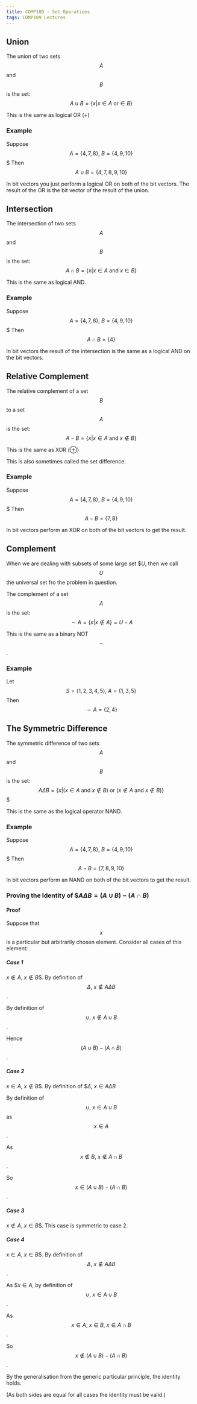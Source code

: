 ```yaml
---
title: COMP109 - Set Operations
tags: COMP109 Lectures
---
```

## Union
The union of two sets $$A$$ and $$B$$ is the set: 
$$A\cup B = \{x\vert x\in A\ \text{or} \in B\}$$

This is the same as logical OR ($+$)

### Example  
Suppose
$$A=\{4,7,8\},\ B=\{4,9,10\}$$$ 
Then
$$A\cup B = \{4,7,8,9,10\}$$

In bit vectors you just perform a logical OR on both of the bit vectors. The result of the OR is the bit vector of the result of the union.

## Intersection
The intersection of two sets $$A$$ and $$B$$ is the set:
$$A\cap B = \{x\vert x\in A\ \text{and}\ x\in B\}$$

This is the same as logical AND.

### Example
Suppose
$$A=\{4,7,8\},\ B=\{4,9,10\}$$$ 
Then
$$A\cap B = \{4\}$$

In bit vectors the result of the intersection is the same as a logical AND on the bit vectors.

## Relative Complement
The relative complement of a set $$B$$ to a set $$A$$ is the set:
$$A-B=\{x\vert x\in A\ \text{and}\ x\notin B\}$$

This is the same as XOR ($\oplus$)

This is also sometimes called the set difference.
### Example  
Suppose
$$A=\{4,7,8\},\ B=\{4,9,10\}$$$ 
Then
$$A - B = \{7,8\}$$

In bit vectors perform an XOR on both of the bit vectors to get the result.

## Complement
When we are dealing with subsets of some large set $$U$, then we call $$U$$ the universal set fro the problem in question.

The complement of a set $$A$$ is the set:
$$\sim A=\{x\vert x\notin A\}=U-A$$

This is the same as a binary NOT $$\neg$$.

### Example
Let
$$S=\langle1,2,3,4,5\rangle,\ A=\{1,3,5\}$$
Then
$$\sim A = \{2,4\}$$

## The Symmetric Difference
The symmetric difference of two sets $$A$$ and $$B$$ is the set:
$$A\Delta B=\{x\vert (x\in A\ \text{and}\ x \notin B)\ \text{or}\ (x\notin A\ \text{and}\ x \notin B)\} $$$

This is the same as the logical operator NAND.

### Example  
Suppose
$$A=\{4,7,8\},\ B=\{4,9,10\}$$$ 
Then
$$A - B = \{7,8,9,10\}$$

In bit vectors perform an NAND on both of the bit vectors to get the result.

### Proving the Identity of $$A\Delta B=(A\cup B)-(A\cap B)$
#### Proof
Suppose that $$x$$ is a particular but arbitrarily chosen element. Consider all cases of this element:

##### Case 1
$x\notin A,\ x\notin B$$. By definition of $$\Delta,\ x\notin A\Delta B$$.

By definition of $$\cup,\ x\notin A\cup B$$.

Hence $$(A\cup B)-(A\cap B)$$.

##### Case 2
$x\in A,\ x\notin B$$. By definition of $$\Delta,\ x\in A\Delta B$

By definition of $$\cup,\ x\in A\cup B$$ as $$x\in A$$. 

As $$x\notin B,\ x\notin A\cap B$$. 

So $$x\in(A\cup B)-(A\cap B)$$.

##### Case 3
$x\notin A,\ x\in B$$. This case is symmetric to case 2.

##### Case 4
$x\in A,\ x\in B$$. By definition of $$\Delta,\ x\notin A\Delta B$$.

As $$x\in A$, by definition of $$\cup,\ x\in A\cup B$$.

As $$x\in A,\ x\in B,\ x\in A\cap B$$.

So $$x\notin (A\cup B)-(A\cap B)$$.

By the generalisation from the generic particular principle, the identity holds.

(As both sides are equal for all cases the identity must be valid.)